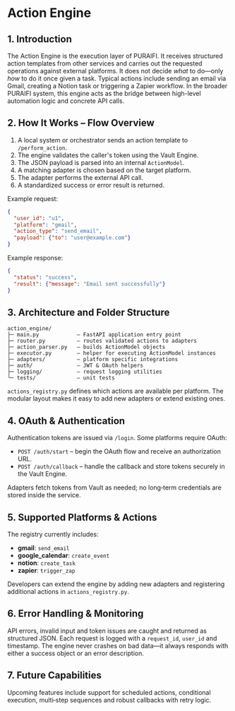 # Action Engine

## 1. Introduction

The Action Engine is the execution layer of PURAIFI. It receives structured action templates from other services and carries out the requested operations against external platforms. It does not decide *what* to do—only *how* to do it once given a task. Typical actions include sending an email via Gmail, creating a Notion task or triggering a Zapier workflow. In the broader PURAIFI system, this engine acts as the bridge between high-level automation logic and concrete API calls.

## 2. How It Works – Flow Overview

1. A local system or orchestrator sends an action template to `/perform_action`.
2. The engine validates the caller's token using the Vault Engine.
3. The JSON payload is parsed into an internal `ActionModel`.
4. A matching adapter is chosen based on the target platform.
5. The adapter performs the external API call.
6. A standardized success or error result is returned.

Example request:

```json
{
  "user_id": "u1",
  "platform": "gmail",
  "action_type": "send_email",
  "payload": {"to": "user@example.com"}
}
```

Example response:

```json
{
  "status": "success",
  "result": {"message": "Email sent successfully"}
}
```

## 3. Architecture and Folder Structure

```
action_engine/
├─ main.py            – FastAPI application entry point
├─ router.py          – routes validated actions to adapters
├─ action_parser.py   – builds ActionModel objects
├─ executor.py        – helper for executing ActionModel instances
├─ adapters/          – platform specific integrations
├─ auth/              – JWT & OAuth helpers
├─ logging/           – request logging utilities
└─ tests/             – unit tests
```

`actions_registry.py` defines which actions are available per platform. The modular layout makes it easy to add new adapters or extend existing ones.

## 4. OAuth & Authentication

Authentication tokens are issued via `/login`. Some platforms require OAuth:

- `POST /auth/start` – begin the OAuth flow and receive an authorization URL.
- `POST /auth/callback` – handle the callback and store tokens securely in the Vault Engine.

Adapters fetch tokens from Vault as needed; no long‑term credentials are stored inside the service.

## 5. Supported Platforms & Actions

The registry currently includes:

- **gmail**: `send_email`
- **google_calendar**: `create_event`
- **notion**: `create_task`
- **zapier**: `trigger_zap`

Developers can extend the engine by adding new adapters and registering additional actions in `actions_registry.py`.

## 6. Error Handling & Monitoring

API errors, invalid input and token issues are caught and returned as structured JSON. Each request is logged with a `request_id`, `user_id` and timestamp. The engine never crashes on bad data—it always responds with either a success object or an error description.

## 7. Future Capabilities

Upcoming features include support for scheduled actions, conditional execution, multi‑step sequences and robust callbacks with retry logic.
